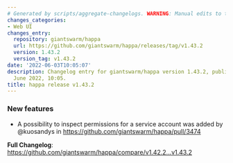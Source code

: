 ```yaml
---
# Generated by scripts/aggregate-changelogs. WARNING: Manual edits to this files will be overwritten.
changes_categories:
- Web UI
changes_entry:
  repository: giantswarm/happa
  url: https://github.com/giantswarm/happa/releases/tag/v1.43.2
  version: 1.43.2
  version_tag: v1.43.2
date: '2022-06-03T10:05:07'
description: Changelog entry for giantswarm/happa version 1.43.2, published on 03
  June 2022, 10:05.
title: happa release v1.43.2
---
```


### New features

* A possibility to inspect permissions for a service account was added by @kuosandys in https://github.com/giantswarm/happa/pull/3474

**Full Changelog**: https://github.com/giantswarm/happa/compare/v1.42.2...v1.43.2
